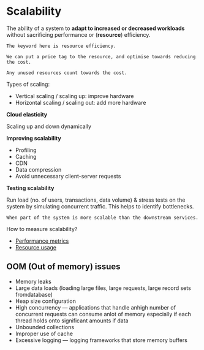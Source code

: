 # Scalability

The ability of a system to **adapt to increased or decreased workloads** without sacrificing performance or (**resource**) efficiency.

~~~admonish note
The keyword here is resource efficiency.

We can put a price tag to the resource, and optimise towards reducing the cost.

Any unused resources count towards the cost.
~~~

Types of scaling:

- Vertical scaling / scaling up: improve hardware
- Horizontal scaling / scaling out: add more hardware

**Cloud elasticity**

Scaling up and down dynamically

**Improving scalability**

- Profiling
- Caching
- CDN
- Data compression
- Avoid unnecessary client-server requests

**Testing scalability**

Run load (no. of users, transactions, data volume) & stress tests on the system by simulating concurrent traffic. This helps to identify bottlenecks.

~~~admonish warning title="Scalability mismatches"
When part of the system is more scalable than the downstream services.
~~~

How to measure scalability?

* [Performance metrics](../metrics.md)
* [Resource usage](../metrics.md)

## OOM (Out of memory) issues
* Memory leaks
* Large data loads (loading large files, large requests, large record sets fromdatabase)
* Heap size configuration
* High concurrency — applications that handle anhigh number of concurrent requests can consume anlot of memory especially if each thread holds onto significant amounts if data
* Unbounded collections
* Improper use of cache
* Excessive logging — logging frameworks that store memory buffers
